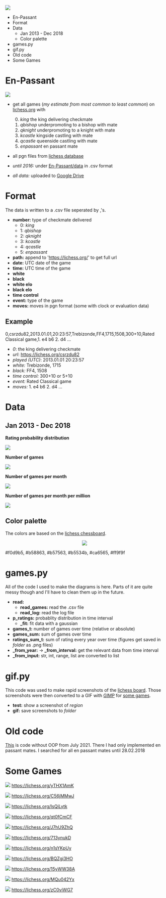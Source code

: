 ![](figures/logo.png)

- En-Passant
- Format
- Data
  - Jan 2013 - Dec 2018
  - Color palette
- games.py
- gif.py
- Old code
- Some Games

# En-Passant
![](figures/logo.gif)
- get all games (*my estimate from most common to least common*) on [lichess.org](https://lichess.org/) with

  0. *king* the king delivering checkmate
  1. *qbishop* underpromoting to a bishop with mate
  2. *qknight* underpromoting to a knight with mate
  3. *kcastle* kingside castling with mate
  4. *qcastle* queenside castling with mate
  5. *enpassant* en passant mate
    
- all pgn files from [lichess database](https://database.lichess.org/)
- *until 2016:* under [En-Passant/data](data) in .csv format
- *all data:* uploaded to [Google Drive](https://drive.google.com/drive/folders/1CwcH0tKB3Gq-M4ZNeDIyZ1CfaqueTHOo?usp=sharing)

# Format
The data is written to a .csv file seperated by ,'s.

- **number:** type of checkmate delivered
  - 0: *king*
  - 1: *qbishop*
  - 2: *qknight*
  - 3: *kcastle*
  - 4: *qcastle*
  - 5: *enpassant*
- **path:** append to 'https://lichess.org/' to get full url
- **date:** UTC date of the game
- **time:** UTC time of the game
- **white**
- **black**
- **white elo**
- **black elo**
- **time control**
- **event:** type of the game
- **moves:** moves in pgn format (some with clock or evaluation data)
## Example
0,csrzdu82,2013.01.01,20:23:57,Trebizonde,FF4,1715,1508,300+10,Rated Classical game,1. e4 b6 2. d4 ...

- *0*: the king delivering checkmate
- *url*: https://lichess.org/csrzdu82
- *played (UTC)*: 2013.01.01 20:23:57
- *white:* Trebizonde, 1715
- *black:* FF4, 1508
- *time control:* 300+10 or 5+10
- *event:* Rated Classical game
- *moves:* 1. e4 b6 2. d4 ...

# Data
## Jan 2013 - Dec 2018
**Rating probability distribution**

![](figures/2013-1-2019-1.gif?raw=true)

**Number of games**

![](figures/2013-1-2019-1-s.png?raw=true)

**Number of games per month**

![](figures/2013-1-2019-1-g.png?raw=true)

**Number of games per month per million**

![](figures/2013-1-2019-1-gpm.png?raw=true)

## Color palette
The colors are based on the [lichess chessboard](https://lichess.org/analysis).

<p align="center"><img src="figures/colors.png" /></p>

#f0d9b5, #b58863, #b57563, #b5534b, #ca6565, #ff9f9f

# games.py
All of the code I used to make the diagrams is here. Parts of it are quite messy though and I'll have to clean them up in the future.
- **read:**
    - **read_games:** read the .csv file
    - **read_log:** read the log file
- **p_ratings:** probablity distribution in time interval
    - **_fit:** fit data with a gaussian
- **games_t:** number of games over time (relative or absolute)
- **games_sum:** sum of games over time
- **ratings_sum_t:** sum of rating every year over time (figures get saved in *folder* as .png files)
- **_from_year:** → **_from_interval:** get the relevant data from time interval
- **_from_input:** str, int, range, list are converted to list

# gif.py
This code was used to make rapid screenshots of the [lichess board](https://lichess.org/analysis). Those screenshots were then converted to a GIF with [GIMP](https://www.gimp.org/) for [some games](README.md#some-games).
- **test:** show a screenshot of *region*
- **gif:** save screenshots to *folder*

# Old code
[This](old) is code without OOP from July 2021. There I had only implemented en passant mates. I searched for all en passant mates until 28.02.2018

# Some Games

![](games/yTHX1AmK.gif?raw=true)
https://lichess.org/yTHX1AmK

![](games/C56jMMwJ.gif?raw=true)
https://lichess.org/C56jMMwJ

![](games/IsQiLytk.gif?raw=true)
https://lichess.org/IsQiLytk

![](games/qt0fCmCF.gif?raw=true)
https://lichess.org/qt0fCmCF

![](games/J7hU9ZhQ.gif?raw=true)
https://lichess.org/J7hU9ZhQ

![](games/713ynukD.gif?raw=true)
https://lichess.org/713ynukD

![](games/n1sYKpUy.gif?raw=true)
https://lichess.org/n1sYKpUy

![](games/BQZgi3HO.gif?raw=true)
https://lichess.org/BQZgi3HO

![](games/15yWW38A.gif?raw=true)
https://lichess.org/15yWW38A

![](games/MQu042Yx.gif?raw=true)
https://lichess.org/MQu042Yx

![](games/zC0viWG7.gif?raw=true)
https://lichess.org/zC0viWG7

